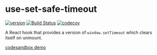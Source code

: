 # use-set-safe-timeout

[![version](https://img.shields.io/npm/v/use-set-safe-timeout)](https://www.npmjs.com/package/use-set-safe-timeout)
[![Build Status](https://img.shields.io/travis/shrugsy/use-set-safe-timeout)](https://travis-ci.org/shrugsy/use-set-safe-timeout)
[![codecov](https://img.shields.io/codecov/c/github/shrugsy/use-set-safe-timeout)](https://codecov.io/gh/shrugsy/use-set-safe-timeout)

A React hook that provides a version of `window.setTimeout` which clears itself on unmount.

[codesandbox demo](https://codesandbox.io/s/usesettimeout-qm0qx?file=/src/useSetTimeout.ts)
